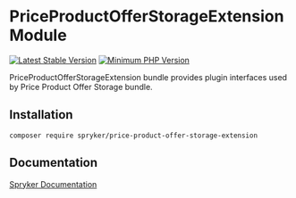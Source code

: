 # PriceProductOfferStorageExtension Module
[![Latest Stable Version](https://poser.pugx.org/spryker/price-product-offer-storage-extension/v/stable.svg)](https://packagist.org/packages/spryker/price-product-offer-storage-extension)
[![Minimum PHP Version](https://img.shields.io/badge/php-%3E%3D%207.4-8892BF.svg)](https://php.net/)

PriceProductOfferStorageExtension bundle provides plugin interfaces used by Price Product Offer Storage bundle.

## Installation

```
composer require spryker/price-product-offer-storage-extension
```

## Documentation

[Spryker Documentation](https://docs.spryker.com)
